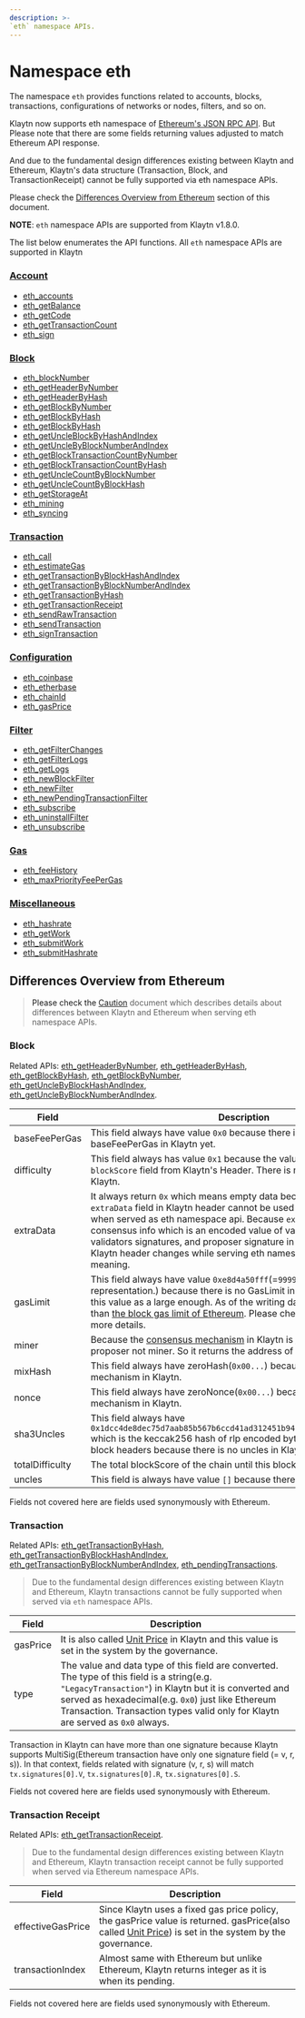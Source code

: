 ```yaml
---
description: >-
`eth` namespace APIs.
---
```


# Namespace eth <a id="namespace-eth"></a>

The namespace `eth` provides functions related to accounts, blocks, transactions,
configurations of networks or nodes, filters, and so on.

Klaytn now supports eth namespace of [Ethereum's JSON RPC API](https://eth.wiki/json-rpc/API). But Please note that
there are some fields returning values adjusted to match Ethereum API response. 

And due to the fundamental design differences existing between Klaytn and Ethereum, 
Klaytn's data structure (Transaction, Block, and TransactionReceipt) cannot be fully supported via eth namespace APIs.

Please check the [Differences Overview from Ethereum](#differences_overview_from_ethereum) section of this document.

**NOTE**: `eth` namespace APIs are supported from Klaytn v1.8.0.

The list below enumerates the API functions. All `eth` namespace APIs are supported in Klaytn

### [Account](./eth/account.md) <a id="account"></a>
- [eth_accounts](./eth/account.md#eth_accounts)
- [eth_getBalance](./eth/account.md#eth_getbalance)
- [eth_getCode](./eth/account.md#eth_getcode)
- [eth_getTransactionCount](./eth/account.md#eth_gettransactioncount)
- [eth_sign](./eth/account.md#eth_sign)

### [Block](./eth/block.md) <a id="block"></a>
- [eth_blockNumber](./eth/block.md#eth_blocknumber)
- [eth_getHeaderByNumber](./eth/block.md#eth_getheaderbynumber)
- [eth_getHeaderByHash](./eth/block.md#eth_getheaderbyhash)
- [eth_getBlockByNumber](./eth/block.md#eth_getblockbynumber)
- [eth_getBlockByHash](./eth/block.md#eth_getblockbyhash)
- [eth_getBlockByHash](./eth/block.md#eth_getblockbyhash)
- [eth_getUncleBlockByHashAndIndex](./eth/block.md#eth_getunclebyblockhashandindex)
- [eth_getUncleByBlockNumberAndIndex](./eth/block.md#eth_getunclebyblocknumberandindex)
- [eth_getBlockTransactionCountByNumber](./eth/block.md#eth_getblocktransactioncountbynumber)
- [eth_getBlockTransactionCountByHash](./eth/block.md#eth_getblocktransactioncountbyhash)
- [eth_getUncleCountByBlockNumber](./eth/block.md#eth_getunclecountbyblocknumber)
- [eth_getUncleCountByBlockHash](./eth/block.md#eth_getunclecountbyblockhash)
- [eth_getStorageAt](./eth/block.md#eth_getstorageat)
- [eth_mining](./eth/block.md#eth_mining)
- [eth_syncing](./eth/block.md#eth_syncing)


### [Transaction](./eth/transaction.md) <a id="transaction"></a>
- [eth_call](./eth/transaction.md#eth_call)
- [eth_estimateGas](./eth/transaction.md#eth_estimategas)
- [eth_getTransactionByBlockHashAndIndex](./eth/transaction.md#eth_gettransactionbyblockhashandindex)
- [eth_getTransactionByBlockNumberAndIndex](./eth/transaction.md#eth_gettransactionbyblocknumberandindex)
- [eth_getTransactionByHash](./eth/transaction.md#eth_gettransactionbyhash)
- [eth_getTransactionReceipt](./eth/transaction.md#eth_gettransactionreceipt)
- [eth_sendRawTransaction](./eth/transaction.md#eth_sendrawtransaction)
- [eth_sendTransaction](./eth/transaction.md#eth_sendtransaction)
- [eth_signTransaction](./eth/transaction.md#eth_signtransaction)


### [Configuration](./eth/config.md) <a id="configuration"></a>
- [eth_coinbase](./eth/config.md#eth_coinbase)
- [eth_etherbase](./eth/config.md#eth_etherbase)
- [eth_chainId](./eth/config.md#eth_chainid)
- [eth_gasPrice](./eth/config.md#eth_gasprice)


### [Filter](./eth/filter.md) <a id="filter"></a>
- [eth_getFilterChanges](./eth/filter.md#eth_getfilterchanges)
- [eth_getFilterLogs](./eth/filter.md#eth_getfilterlogs)
- [eth_getLogs](./eth/filter.md#eth_getlogs)
- [eth_newBlockFilter](./eth/filter.md#eth_newblockfilter)
- [eth_newFilter](./eth/filter.md#eth_newfilter)
- [eth_newPendingTransactionFilter](./eth/filter.md#eth_newpendingtransactionfilter)
- [eth_subscribe](./eth/filter.md#eth_subscribe)
- [eth_uninstallFilter](./eth/filter.md#eth_uninstallfilter)
- [eth_unsubscribe](./eth/filter.md#eth_unsubscribe)


### [Gas](./eth/gas.md) <a id="gas"></a>
- [eth_feeHistory](./eth/gas.md#eth_feehistory)
- [eth_maxPriorityFeePerGas](./eth/gas.md#eth_maxpriorityfeepergas)

### [Miscellaneous](./eth/misc.md) <a id="miscellaneous"></a>
- [eth_hashrate](./eth/misc.md#eth_hashrate)
- [eth_getWork](./eth/misc.md#eth_getwork)
- [eth_submitWork](./eth/misc.md#eth_submitwork)
- [eth_submitHashrate](./eth/misc.md#eth_submithashrate)

## Differences Overview from Ethereum <a id="differences_overview_from_ethereum">

> Please check the [Caution](./eth/caution.md) document which describes details about differences between Klaytn and Ethereum when serving eth namespace APIs. 

### Block <a id="block"></a>

Related APIs: [eth_getHeaderByNumber](./eth/block/#eth_getHeaderByNumber), [eth_getHeaderByHash](./eth/block/#eth_getHeaderByHash), [eth_getBlockByHash](./eth/block/#eth_getBlockByHash), [eth_getBlockByNumber](./eth/block/#eth_getBlockByNumber), [eth_getUncleByBlockHashAndIndex](./eth/block/#eth_getUncleByBlockHashAndIndex), [eth_getUncleByBlockNumberAndIndex](./eth/block/#eth_getUncleByBlockNumberAndIndex).

| Field           | Description                                                                                                                                                                                                                                                                                                                                                                                                                                     |                                                                                                                                                                                                                                                                                                                                                                                                            
|-----------------|-------------------------------------------------------------------------------------------------------------------------------------------------------------------------------------------------------------------------------------------------------------------------------------------------------------------------------------------------------------------------------------------------------------------------------------------------|
| baseFeePerGas   | This field always have value `0x0` because there is no scheme of baseFeePerGas in Klaytn yet.                                                                                                                                                                                                                                                                                                                                                   |
| difficulty      | This field always has value `0x1` because the value is from the `blockScore` field from Klaytn's Header. There is no PoW mechanism on Klaytn.                                                                                                                                                                                                                                                                                                   |
| extraData       | It always return `0x` which means empty data because actual value of `extraData` field in Klaytn header cannot be used as meaningful way when served as eth namespace api. Because `extraData` is used as consensus info which is an encoded value of validators addresses, validators signatures, and proposer signature in Klaytn but the original Klaytn header changes while serving eth namespace apis, so it lost it's meaning.           |
| gasLimit        | This field always have value `0xe8d4a50fff`(=`999999999999` in decimal representation.) because there is no GasLimit in Klaytn, so we return this value as a large enough. As of the writing date, it is 30 times larger than [the block gas limit of Ethereum](https://ethereum.org/en/developers/docs/gas/#block-size). Please check [computation cost](https://docs.klaytn.com/klaytn/design/computation/computation-cost) for more details. |
| miner           | Because the [consensus mechanism](https://docs.klaytn.com/klaytn/design/consensus-mechanism) in Klaytn is [PBFT](https://docs.klaytn.com/klaytn/design/consensus-mechanism#pbft-practical-byzantine-fault-tolerance), there is a block proposer not miner. So it returns the address of proposer of the block.                                                                                                                                  |
| mixHash         | This field always have zeroHash(`0x00...`) because there is no PoW mechanism in Klaytn.                                                                                                                                                                                                                                                                                                                                                         |
| nonce           | This field always have zeroNonce(`0x00...`) because there is no PoW mechanism in Klaytn.                                                                                                                                                                                                                                                                                                                                                        |
| sha3Uncles      | This field always have `0x1dcc4de8dec75d7aab85b567b6ccd41ad312451b948a7413f0a142fd40d49347` which is the keccak256 hash of rlp encoded bytes of empty list of block headers because there is no uncles in Klaytn.                                                                                                                                                                                                                               |
| totalDifficulty | The total blockScore of the chain until this block.                                                                                                                                                                                                                                                                                                                                                                                             |
| uncles          | This field is always have value `[]` because there are no uncles in Klaytn.                                                                                                                                                                                                                                                                                                                                                                     |

Fields not covered here are fields used synonymously with Ethereum.

### Transaction <a id="transaction"></a>

Related APIs: [eth_getTransactionByHash](./eth/transaction/#eth_getTransactionByHash), [eth_getTransactionByBlockHashAndIndex](./eth/transaction/#eth_getTransactionByBlockHashAndIndex), [eth_getTransactionByBlockNumberAndIndex](./eth/transaction/#eth_getTransactionByBlockNumberAndIndex), [eth_pendingTransactions](./eth/transaction/#eth_pendingTransactions).

> Due to the fundamental design differences existing between Klaytn and Ethereum, 
> Klaytn transactions cannot be fully supported when served via `eth` namespace APIs. 

| Field    | Description                                                                                                                                                                                                                                                                                       |
|----------|---------------------------------------------------------------------------------------------------------------------------------------------------------------------------------------------------------------------------------------------------------------------------------------------------|
| gasPrice | It is also called [Unit Price](https://docs.klaytn.com/klaytn/design/transaction-fees#unit-price) in Klaytn and this value is set in the system by the governance.                                                                                                                                |
| type     | The value and data type of this field are converted. The type of this field is a string(e.g. `"LegacyTransaction"`) in Klaytn but it is converted and served as hexadecimal(e.g. `0x0`) just like Ethereum Transaction. Transaction types valid only for Klaytn are served as `0x0` always.       |

Transaction in Klaytn can have more than one signature because Klaytn supports MultiSig(Ethereum transaction have only one signature field (= v, r, s)).
In that context, fields related with signature (v, r, s) will match `tx.signatures[0].V`, `tx.signatures[0].R`, `tx.signatures[0].S`.

Fields not covered here are fields used synonymously with Ethereum.

### Transaction Receipt <a id="transaction_receipt"></a>

Related APIs: [eth_getTransactionReceipt](./eth/transaction/#eth_getTransactionReceipt).

> Due to the fundamental design differences existing between Klaytn and Ethereum,
> Klaytn transaction receipt cannot be fully supported when served via Ethereum namespace APIs.
 
| Field             | Description                                                                                                                                                                                                               |
|-------------------|---------------------------------------------------------------------------------------------------------------------------------------------------------------------------------------------------------------------------|
| effectiveGasPrice | Since Klaytn uses a fixed gas price policy, the gasPrice value is returned. gasPrice(also called [Unit Price](https://docs.klaytn.com/klaytn/design/transaction-fees#unit-price)) is set in the system by the governance. |
| transactionIndex  | Almost same with Ethereum but unlike Ethereum, Klaytn returns integer as it is when its pending.                                                                                                                          |

Fields not covered here are fields used synonymously with Ethereum.
